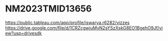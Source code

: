 # NM2023TMID13656
https://public.tableau.com/app/profile/iswarya.r6282/vizzes
https://drive.google.com/file/d/1CRZcgwjuMyN2sYSzXskG8EO1BgehO9Jf/view?usp=drivesdk
